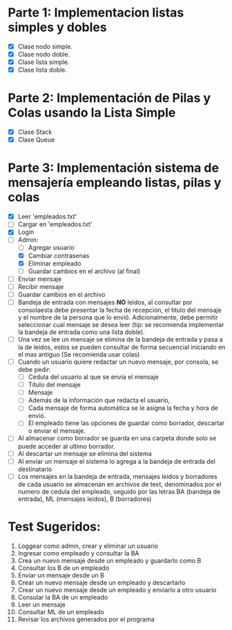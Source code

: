 # Parte 1: Implementacion listas simples y dobles

- [x] Clase nodo simple.
- [x] Clase nodo doble.
- [x] Clase lista simple.
- [x] Clase lista doble.

# Parte 2: Implementación de Pilas y Colas usando la Lista Simple

- [x] Clase Stack
- [x] Clase Queue

# Parte 3: Implementación sistema de mensajería empleando listas, pilas y colas

- [x] Leer 'empleados.txt'
- [ ] Cargar en 'empleados.txt'
- [x] Login
- [ ] Admin:
  - [ ] Agregar usuario
  - [x] Cambiar contrasenas
  - [x] Eliminar empleado
  - [ ] Guardar cambios en el archivo (al final)
- [ ] Enviar mensaje
- [ ] Recibir mensaje
- [ ] Guardar cambios en el archivo
- [ ] Bandeja de entrada con mensajes **NO** leidos, al consultar por consolaesta debe presentar la fecha de recepción, el titulo del mensaje y el nombre de la persona que lo envió. Adicionalmente, debe permitir seleccionar cual mensaje se desea leer (tip: se recomienda implementar la bandeja de entrada como una lista doble).
- [ ] Una vez se lee un mensaje se elimina de la bandeja de entrada y pasa a la de leidos, estos se pueden consultar de forma secuencial iniciando en el mas antiguo (Se recomienda usar colas)
- [ ] Cuando un usuario quiere redactar un nuevo mensaje, por consola, se debe pedir:
  - [ ] Cedula del usuario al que se envía el mensaje
  - [ ] Título del mensaje
  - [ ] Mensaje
  - [ ] Además de la información que redacta el usuario,
  - [ ] Cada mensaje de forma automática se le asigna la fecha y hora de envió.
  - [ ] El empleado tiene las opciones de guardar como borrador, descartar o enviar el mensaje.
- [ ] Al almacenar como borrador se guarda en una carpeta donde solo se puede acceder al ultimo borrador.
- [ ] Al descartar un mensaje se elimina del sistema
- [ ] Al enviar un mensaje el sistema lo agrega a la bandeja de entrada del destinatario
- [ ] Los mensajes en la bandeja de entrada, mensajes leidos y borradores de cada usuario se almacenan en archivos de text, denominados por el numero de cedula del empleado, seguido por las letras BA (bandeja de entrada), ML (mensajes leidos), B (borradores)

# Test Sugeridos:
1. Loggear como admin, crear y eliminar un usuario
2. Ingresar como empleado y consultar la BA
3. Crea un nuevo mensaje desde un empleado y guardarlo como B
4. Consultar los B de un empleado
5. Enviar un mensaje desde un B
6. Crear un nuevo mensaje desde un empleado y descartarlo
7. Crear un nuevo mensaje desde un empleado y enviarlo a otro usuario
8. Consular la BA de un empleado
9. Leer un mensaje
10. Consultar ML de un empleado
11. Revisar los archivos generados por el programa
